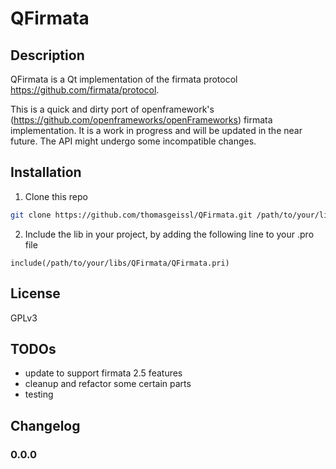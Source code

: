 QFirmata
===
Description
---
QFirmata is a Qt implementation of the firmata protocol <https://github.com/firmata/protocol>.

This is a quick and dirty port of openframework's (<https://github.com/openframeworks/openFrameworks>) firmata implementation.
It is a work in progress and will be updated in the near future. The API might undergo some incompatible changes.


Installation
---
1. Clone this repo
```sh
git clone https://github.com/thomasgeissl/QFirmata.git /path/to/your/libs/QFirmata
```
2. Include the lib in your project, by adding the following line to your .pro file
```
include(/path/to/your/libs/QFirmata/QFirmata.pri)
```

License
---
GPLv3

TODOs
---
* update to support firmata 2.5 features
* cleanup and refactor some certain parts
* testing

Changelog
---
### 0.0.0

